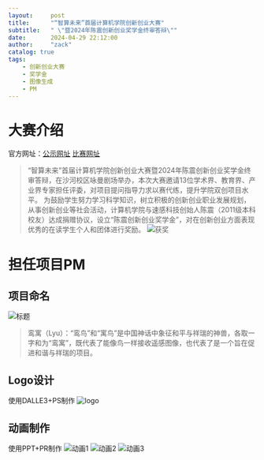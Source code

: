 ```yaml
---
layout:     post
title:      "“智算未来”首届计算机学院创新创业大赛"
subtitle:   " \"暨2024年陈震创新创业奖学金终审答辩\""
date:       2024-04-29 22:12:00
author:     "zack"
catalog: true
tags:
    - 创新创业大赛
    - 奖学金
    - 图像生成
    - PM
---
```


# 大赛介绍
官方网址：[公示网址](https://mp.weixin.qq.com/s/_SBre8wgC6cj0ZUpDJaiSw)
[比赛网址](https://mp.weixin.qq.com/s/qGESh3S9hBogbxXtMAJqLw)
> “智算未来”首届计算机学院创新创业大赛暨2024年陈震创新创业奖学金终审答辩，在沙河校区咏曼剧场举办，本次大赛邀请13位学术界、教育界、产业界专家担任评委，对项目提问指导力求以赛代练，提升学院双创项目水平。
>  为鼓励学生努力学习科学知识，树立积极的创新创业职业发展规划，从事创新创业等社会活动，计算机学院与速感科技创始人陈震（2011级本科校友）达成捐赠协议，设立“陈震创新创业奖学金”，对在创新创业方面表现优秀的在读学生个人和团体进行奖励。
![获奖](https://zackhxn.github.io/img/获奖1.png) 

# 担任项目PM
## 项目命名
![标题](https://zackhxn.github.io/img/标题1.png) 
> 鸾寓（Lyu）：“鸾鸟”和“寓鸟”是中国神话中象征和平与祥瑞的神兽，各取一字和为“鸾寓”，既代表了能像鸟一样接收遥感图像，也代表了是一个旨在促进和谐与祥瑞的项目。

## Logo设计
使用DALLE3+PS制作
![logo](https://zackhxn.github.io/img/logo.png) 

## 动画制作
使用PPT+PR制作
![动画1](https://zackhxn.github.io/img/动画1.gif) 
![动画2](https://zackhxn.github.io/img/动画2.gif) 
![动画3](https://zackhxn.github.io/img/动画3.gif) 

